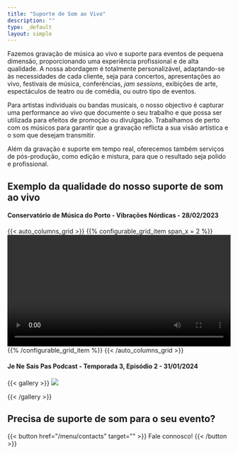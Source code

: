 ```yaml
---
title: "Suporte de Som ao Vivo"
description: ""
type: _default
layout: simple
---
```

Fazemos gravação de música ao vivo e suporte para eventos de pequena dimensão, proporcionando uma experiência profissional e de alta qualidade. A nossa abordagem é totalmente personalizável, adaptando-se às necessidades de cada cliente, seja para concertos, apresentações ao vivo, festivais de música, conferências, _jam sessions_, exibições de arte, espectáculos de teatro ou de comédia, ou outro tipo de eventos.

Para artistas individuais ou bandas musicais, o nosso objectivo é capturar uma performance ao vivo que documente o seu trabalho e que possa ser utilizada para efeitos de promoção ou divulgação. Trabalhamos de perto com os músicos para garantir que a gravação reflicta a sua visão artística e o som que desejam transmitir.

Além da gravação e suporte em tempo real, oferecemos também serviços de pós-produção, como edição e mistura, para que o resultado seja polido e profissional.

## Exemplo da qualidade do nosso suporte de som ao vivo

#### Conservatório de Música do Porto - Vibrações Nórdicas - 28/02/2023

{{< auto_columns_grid >}}
{{% configurable_grid_item span_x = 2 %}}
<video width=100% controls>
    <source src="/videos/live_demo.mp4" type="video/mp4">
    O seu browser não suporta este tipo de vídeo.
</video>
{{% /configurable_grid_item %}}
{{< /auto_columns_grid >}}

#### Je Ne Sais Pas Podcast - Temporada 3, Episódio 2 - 31/01/2024
<p></p>
{{< gallery >}}
  <img src="/photos/hotel.webp" class="grid-w75" />
 
{{< /gallery >}}

## Precisa de suporte de som para o seu evento?

{{< button href="/menu/contacts" target="" >}}
Fale connosco!
{{< /button >}}
